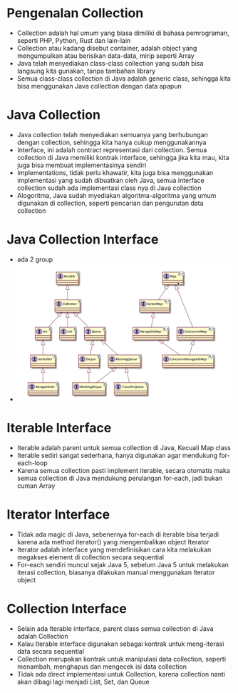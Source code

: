 # Pengenalan Collection
- Collection adalah hal umum yang biasa dimiliki di bahasa pemrograman, seperti PHP, Python, Rust dan lain-lain
- Collection atau kadang disebut container, adalah object yang mengumpulkan atau berisikan data-data, mirip seperti Array
- Java telah menyediakan class-class collection yang sudah bisa langsung kita gunakan, tanpa tambahan library
- Semua class-class collection di Java adalah generic class, sehingga kita bisa menggunakan Java collection dengan data apapun

# Java Collection
- Java collection telah menyediakan semuanya yang berhubungan dengan collection, sehingga kita hanya cukup menggunakannya
- Interface, ini adalah contract representasi dari collection. Semua collection di Java memiliki kontrak interface, sehingga jika kita mau, kita juga bisa membuat implementasinya sendiri
- Implementations, tidak perlu khawatir, kita juga bisa menggunakan implementasi yang sudah dibuatkan oleh Java, semua interface collection sudah ada implementasi class nya di Java collection
- Alogoritma, Java sudah myediakan algoritma-algoritma yang umum digunakan di collection, seperti pencarian dan pengurutan data collection

# Java Collection Interface
- ada 2 group
- ![Screenshot from 2023-11-24 10-19-14.png](Screenshot%20from%202023-11-24%2010-19-14.png)

# Iterable Interface
- Iterable adalah parent untuk semua collection di Java, Kecuali Map class
- Iterable sediri sangat sederhana, hanya digunakan agar mendukung for-each-loop
- Karena semua collection pasti implement iterable, secara otomatis maka semua collection di Java mendukung perulangan for-each, jadi bukan cuman Array

# Iterator Interface
- Tidak ada magic di Java, sebenernya for-each di iterable bisa terjadi karena ada method iterator() yang mengembalikan object Iterator
- Iterator adalah interface yang mendefinisikan cara kita melakukan megakses element di collection secara sequential
- For-each sendiri muncul sejak Java 5, sebelum Java 5 untuk melakukan iterasi collection, biasanya dilakukan manual menggunakan Iterator object

# Collection Interface
- Selain ada Iterable interface, parent class semua collection di Java adalah Collection
- Kalau Iterable interface digunakan sebagai kontrak untuk meng-iterasi data secara sequential
- Collection merupakan kontrak untuk manipulasi data collection, seperti menambah, menghapus dan mengecek isi data collection
- Tidak ada direct implementasi untuk Collection, karena collection nanti akan dibagi lagi menjadi List, Set, dan Queue

